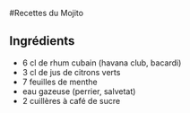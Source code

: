 #Recettes du Mojito

## Ingrédients

* 6 cl de rhum cubain (havana club, bacardi)	 
* 3 cl de jus de citrons verts	 
* 7 feuilles de menthe	
* eau gazeuse (perrier, salvetat)	 
* 2 cuillères à café de sucre
